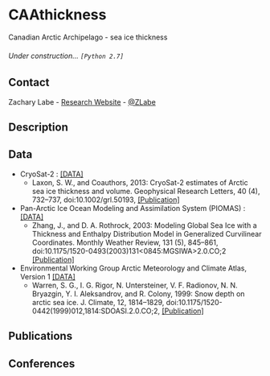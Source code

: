 # CAAthickness
Canadian Arctic Archipelago - sea ice thickness

###### Under construction... ```[Python 2.7]```

## Contact
Zachary Labe - [Research Website](http://sites.uci.edu/zlabe/) - [@ZLabe](https://twitter.com/ZLabe)

## Description


## Data
+ CryoSat-2 : [[DATA]](http://data.meereisportal.de/gallery/index_new.php?ice-type=thickness&satellite=C&region=n&resolution=monthly&minYear=2010&minMonth=11&maxYear=2010&maxMonth=11&showMaps=y&dateRepeat=n&submit2=Show+&lang=de_DE&active-tab=thickness)
    + Laxon, S. W., and Coauthors, 2013: CryoSat-2 estimates of Arctic sea ice thickness and volume. Geophysical Research Letters, 40 (4), 732–737, doi:10.1002/grl.50193, [[Publication]](http://doi.wiley.com/10.1002/grl.50193)
+ Pan-Arctic Ice Ocean Modeling and Assimilation System (PIOMAS) : [[DATA]](http://psc.apl.uw.edu/research/projects/arctic-sea-ice-volume-anomaly/data/model_grid)
    + Zhang, J., and D. A. Rothrock, 2003: Modeling Global Sea Ice with a Thickness and Enthalpy Distribution Model in Generalized Curvilinear Coordinates. Monthly Weather Review, 131 (5), 845–861, doi:10.1175/1520-0493(2003)131<0845:MGSIWA>2.0.CO;2 [[Publication]](http://journals.ametsoc.org/doi/abs/10.1175/1520-0493%282003%29131%3C0845%3AMGSIWA%3E2.0.CO%3B2)
 + Environmental Working Group Arctic Meteorology and Climate Atlas, Version 1 [[DATA]](http://nsidc.org/data/g01938)   
    + Warren, S. G., I. G. Rigor, N. Untersteiner, V. F. Radionov, N. N. Bryazgin, Y. I. Aleksandrov, and R. Colony, 1999: Snow depth on arctic sea ice. J. Climate, 12, 1814–1829, doi:10.1175/1520-0442(1999)012,1814:SDOASI.2.0.CO;2, [[Publication]](http://journals.ametsoc.org/doi/citedby/10.1175/1520-0442%281999%29012%3C1814%3ASDOASI%3E2.0.CO%3B2)

## Publications


## Conferences

